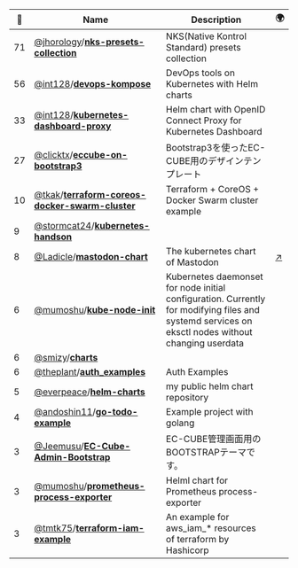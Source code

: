 |:star2: | Name | Description | 🌍|
|---|---|---|---|
|71|[@jhorology](https://github.com/jhorology)/[**nks-presets-collection**](https://github.com/jhorology/nks-presets-collection)|NKS(Native Kontrol Standard) presets collection||
|56|[@int128](https://github.com/int128)/[**devops-kompose**](https://github.com/int128/devops-kompose)|DevOps tools on Kubernetes with Helm charts||
|33|[@int128](https://github.com/int128)/[**kubernetes-dashboard-proxy**](https://github.com/int128/kubernetes-dashboard-proxy)|Helm chart with OpenID Connect Proxy for Kubernetes Dashboard||
|27|[@clicktx](https://github.com/clicktx)/[**eccube-on-bootstrap3**](https://github.com/clicktx/eccube-on-bootstrap3)|Bootstrap3を使ったEC-CUBE用のデザインテンプレート||
|10|[@tkak](https://github.com/tkak)/[**terraform-coreos-docker-swarm-cluster**](https://github.com/tkak/terraform-coreos-docker-swarm-cluster)|Terraform + CoreOS + Docker Swarm cluster example||
|9|[@stormcat24](https://github.com/stormcat24)/[**kubernetes-handson**](https://github.com/stormcat24/kubernetes-handson)|||
|8|[@Ladicle](https://github.com/Ladicle)/[**mastodon-chart**](https://github.com/Ladicle/mastodon-chart)|The kubernetes chart of Mastodon|[:arrow_upper_right:](https://mstdn.ladicle.com/@ladicle)|
|6|[@mumoshu](https://github.com/mumoshu)/[**kube-node-init**](https://github.com/mumoshu/kube-node-init)|Kubernetes daemonset for node initial configuration. Currently for modifying files and systemd services on eksctl nodes without changing userdata||
|6|[@smizy](https://github.com/smizy)/[**charts**](https://github.com/smizy/charts)|||
|6|[@theplant](https://github.com/theplant)/[**auth_examples**](https://github.com/theplant/auth_examples)|Auth Examples||
|5|[@everpeace](https://github.com/everpeace)/[**helm-charts**](https://github.com/everpeace/helm-charts)|my public helm chart repository||
|4|[@andoshin11](https://github.com/andoshin11)/[**go-todo-example**](https://github.com/andoshin11/go-todo-example)|Example project with golang||
|3|[@Jeemusu](https://github.com/Jeemusu)/[**EC-Cube-Admin-Bootstrap**](https://github.com/Jeemusu/EC-Cube-Admin-Bootstrap)|EC-CUBE管理画面用のBOOTSTRAPテーマです。||
|3|[@mumoshu](https://github.com/mumoshu)/[**prometheus-process-exporter**](https://github.com/mumoshu/prometheus-process-exporter)|Helml chart for Prometheus process-exporter||
|3|[@tmtk75](https://github.com/tmtk75)/[**terraform-iam-example**](https://github.com/tmtk75/terraform-iam-example)|An example for aws_iam_* resources of terraform by Hashicorp||


